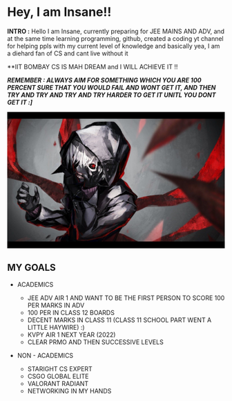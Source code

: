 # Hey, I am Insane!! 

**INTRO :** Hello I am Insane, currently preparing for JEE MAINS AND ADV, and at the same time learning programming, github, created a coding yt channel for helping ppls with my current level of knowledge and basically yea, I am a diehard fan of CS and cant live without it

**IIT BOMBAY CS IS MAH DREAM and I WILL ACHIEVE IT !!

***REMEMBER : ALWAYS AIM FOR SOMETHING WHICH YOU ARE 100 PERCENT SURE THAT YOU WOULD FAIL AND WONT GET IT, AND THEN TRY AND TRY AND TRY AND TRY HARDER TO GET IT UNITL YOU DONT GET IT :]***

<img src="header-image.jpg">

## MY GOALS

* ACADEMICS
  * JEE ADV AIR 1 AND WANT TO BE THE FIRST PERSON TO SCORE 100 PER MARKS IN ADV
  * 100 PER IN CLASS 12 BOARDS
  * DECENT MARKS IN CLASS 11 (CLASS 11 SCHOOL PART WENT A LITTLE HAYWIRE) :)
  * KVPY AIR 1 NEXT YEAR (2022)
  * CLEAR PRMO AND THEN SUCCESSIVE LEVELS

* NON - ACADEMICS
  * STARIGHT CS EXPERT
  * CSGO GLOBAL ELITE  
  * VALORANT RADIANT
  * NETWORKING IN MY HANDS

